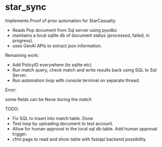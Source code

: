 # star_sync


Implements Proof of prior automation for StarCasualty.

- Reads Pop document from Sql server using pyodbc
- maintains a local sqlite db of document status (processed, failed, in progress).
- uses GenAI APIs to extract json information.

Remaining work:
-  Add PolicyID everywhere (to sqlite etc)
-  Run match query, check match and write results back using SQL to Sql Server.
-  Run automation loop with console terminal on separate thread. 

Error:

some fields can be None during the match 

TODO:
- Fix SQL to insert into match table. Done
- Test loop by uploading document to test account. 
- Allow for human approval in the local sql db table. Add human approval trigger.
- cfml page to read and show table with fastapi backend possibility.